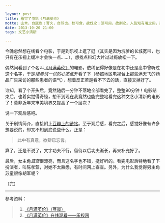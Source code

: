 ```yaml
---

layout: post
title: 看完了电影《月满英伦》
motto: 山木，自寇也；膏火，自煎也。桂可食，故伐之；漆可用，故割之。人皆知有用之用，而莫知无用之用也。——《庄子·人间世》
date: 2013-10-20 21:00
tags: 文艺小清新

---
```


今晚忽然想在线看个电影，于是到乐视上逛了逛（其实是因为坑爹的长城宽带，也只有在乐视上缓冲才会快一点……），想找点科幻大片过过瘾放松一下。

<!-- more -->

偶然间看到了个名叫[《月满英伦》][ref-2]的电影，依稀记得好像是在初中还是高中曾听过这个名字，于是*抱着试一试的心态*点开看了下（参照地区电视台上那些满天飞的药品广告采访的那些患者的语气），想着反正若是看不下去的话，直接叉掉好了。

谁知，看了个开头后，竟然随后一分钟不落地全部看完了，整整90分钟！电影结束后，也着实觉得奇怪，想不到现在我竟然也能完整地看完这种文艺小清新的电影了！莫非近年来审美境界又提高了一个层次？

说一下观后感吧。

关于剧情简介，直接附上[豆瓣上的链接][ref-1]。至于观后感，看完之后，感觉好像有许多想要说的，却又不知到底说些什么。正是：

> 此中有真意，欲辩已忘言。

算了，还是不说了，文字功夫不行，留待以后功夫渐长，再来补充好了。

最后，女主角*蓝蓝*很漂亮，而且这名字也不错，挺好听的。看完电影后特地看了下扮演者，叫陈孝萱，对她不太熟悉，有时间网上查查。另外，为什么我觉得男主角苏童很像胡军呢？

（完）

------

参考资料：

> 1. [《月满英伦》（豆瓣）][ref-1]
> 2. [《月满英伦》在线观看——乐视网][ref-2]

[ref-1]: http://movie.douban.com/subject/1301070/
[ref-2]: http://www.letv.com/ptv/vplay/640073.html
